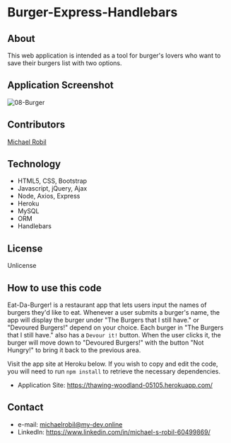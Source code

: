 # Burger-Express-Handlebars

## About
This web application is intended as a tool for burger's lovers who want to save their burgers list with two options. 

## Application Screenshot
![08-Burger](https://user-images.githubusercontent.com/56613553/74096614-b2aec680-4ac6-11ea-9561-b6ac1550166b.png)

## Contributors
[Michael Robil](https://github.com/michaelrobil)

## Technology
- HTML5, CSS, Bootstrap
- Javascript, jQuery, Ajax
- Node, Axios, Express
- Heroku
- MySQL
- ORM
- Handlebars

## License
Unlicense

## How to use this code
Eat-Da-Burger! is a restaurant app that lets users input the names of burgers they'd like to eat.
Whenever a user submits a burger's name, the app will display the burger under "The Burgers that I still have." or "Devoured Burgers!" depend on your choice.
Each burger in "The Burgers that I still have." also has a `Devour it!` button. When the user clicks it, the burger will move down to "Devoured Burgers!" with the button "Not Hungry!" to bring it back to the previous area.

Visit the app site at Heroku below. If you wish to copy and edit the code, you will need to run ```npm install``` to retrieve the necessary dependencies.
- Application Site: https://thawing-woodland-05105.herokuapp.com/

## Contact

- e-mail: michaelrobil@my-dev.online
- LinkedIn: https://www.linkedin.com/in/michael-s-robil-60499869/

